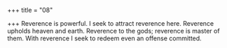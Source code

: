 +++
title = "08"

+++
Reverence is powerful. I seek to attract reverence here. Reverence  upholds heaven and earth.
Reverence to the gods; reverence is master of them. With reverence
I seek to redeem even an offense committed. 